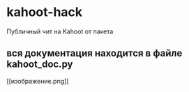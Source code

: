 # kahoot-hack
Публичный чит на Kahoot от пакета

## вся документация находится в файле kahoot_doc.py
[[изображение.png]]
